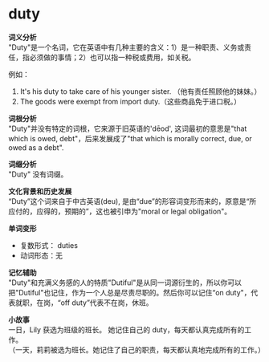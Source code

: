 # duty

**词义分析**  
"Duty"是一个名词，它在英语中有几种主要的含义：1）是一种职责、义务或责任，指必须做的事情；2）也可以指一种税或费用，如关税。

  

例如：

  

1.  It's his duty to take care of his younger sister. （他有责任照顾他的妹妹。）
2.  The goods were exempt from import duty.（这些商品免于进口税。）

  

**词根分析**  
"Duty"并没有特定的词根，它来源于旧英语的'dēod', 这词最初的意思是"that which is owed, debt"，后来发展成了"that which is morally correct, due, or owed as a debt".

  

**词缀分析**  
"Duty" 没有词缀。

  

**文化背景和历史发展**  
“Duty”这个词来自于中古英语(deu), 是由“due”的形容词变形而来的，原意是“所应付的，应得的，预期的”，这也被引申为"moral or legal obligation"。

  

**单词变形**

  

*   复数形式： duties
*   动词形态：无

  

**记忆辅助**  
"Duty"和充满义务感的人的特质"Dutiful"是从同一词源衍生的，所以你可以把"Dutiful"也记住，作为一个人总是尽责尽职的。然后你可以记住“on duty"，代表就职，在岗，“off duty”代表不在岗，休班。

  

**小故事**  
一日，Lily 获选为班级的班长。 她记住自己的 duty，每天都认真完成所有的工作。  
（一天，莉莉被选为班长。她记住了自己的职责，每天都认真地完成所有的工作。）

